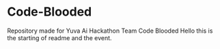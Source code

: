 # Code-Blooded
Repository made for Yuva Ai Hackathon Team Code Blooded
Hello this is the starting of readme and the event.

